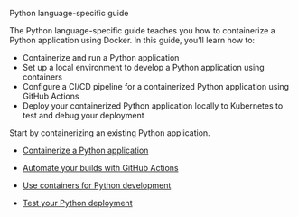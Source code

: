 Python language-specific guide


The Python language-specific guide teaches you how to containerize a Python application using Docker. In this guide, you’ll learn how to:

- Containerize and run a Python application
- Set up a local environment to develop a Python application using containers
- Configure a CI/CD pipeline for a containerized Python application using GitHub Actions
- Deploy your containerized Python application locally to Kubernetes to test and debug your deployment

Start by containerizing an existing Python application.



- [Containerize a Python application](https://docs.docker.com/guides/python/containerize/)

- [Automate your builds with GitHub Actions](https://docs.docker.com/guides/python/configure-github-actions/)

- [Use containers for Python development](https://docs.docker.com/guides/python/develop/)

- [Test your Python deployment](https://docs.docker.com/guides/python/deploy/)
